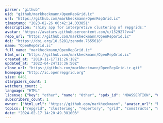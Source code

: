 ```yaml
---
parser: "github"
uid: "github/markheckmann/OpenRepGrid.ic"
url: "https://github.com/markheckmann/OpenRepGrid.ic"
timestamp: "2023-02-26 00:42:14.033851"
description: "shiny app for interpretive clustering of repgrids:"
avatar: "https://avatars.githubusercontent.com/u/152927?v=4"
repo_url: "https://github.com/markheckmann/OpenRepGrid.ic"
doi: "https://doi.org/10.5281/zenodo.7655618"
name: "OpenRepGrid.ic"
full_name: "markheckmann/OpenRepGrid.ic"
html_url: "https://github.com/markheckmann/OpenRepGrid.ic"
created_at: "2019-11-17T11:26:18Z"
updated_at: "2022-04-24T13:36:50Z"
clone_url: "https://github.com/markheckmann/OpenRepGrid.ic.git"
homepage: "http://ic.openrepgrid.org"
size: 6461
stargazers_count: 1
watchers_count: 1
language: "HTML"
license: {"key": "other", "name": "Other", "spdx_id": "NOASSERTION", "url": null, "node_id": "MDc6TGljZW5zZTA="}
subscribers_count: 1
owner: {"html_url": "https://github.com/markheckmann", "avatar_url": "https://avatars.githubusercontent.com/u/152927?v=4", "login": "markheckmann", "type": "User"}
topics: ["repgrid", "clustering", "repertory", "grid", "constructs", "shiny"]
date: "2024-02-17 14:20:49.381003"
---
```

